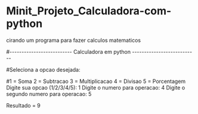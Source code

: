 # Minit_Projeto_Calculadora-com-python
cirando um programa para fazer calculos matematicos


#-------------------------- Calculadora em python --------------------------- 

#Seleciona a opcao desejada:

#1 = Soma
2 = Subtracao
3 = Multiplicacao
4 = Divisao
5 = Porcentagem
Digite sua opcao (1/2/3/4/5): 
1
Digite o numero para operacao: 
4
Digite o segundo numero para operacao: 
5


Resultado = 9
